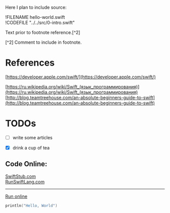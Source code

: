Here I plan to include source:

!FILENAME hello-world.swift  
!CODEFILE "../../src/0-intro.swift"

Text prior to footnote reference.[^2]

[^2] Comment to include in footnote.

# References

[https://developer.apple.com/swift/](https://developer.apple.com/swift/)

[https://ru.wikipedia.org/wiki/Swift_(язык_программирования)](https://ru.wikipedia.org/wiki/Swift_(язык_программирования)  
[http://blog.teamtreehouse.com/an-absolute-beginners-guide-to-swift](http://blog.teamtreehouse.com/an-absolute-beginners-guide-to-swift)  

# TODOs
- [ ] write some articles
- [x] drink a cup of tea
 

## Code Online:
[SwiftStub.com](http://swiftstub.com)  
[RunSwiftLang.com](http://www.runswiftlang.com/)

---

[Run online](http://swiftstub.com/730404416/)
```swift
println("Hello, World")
```